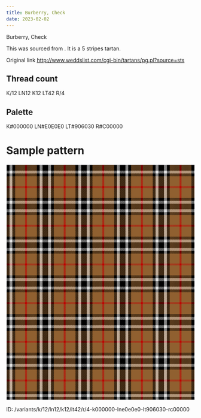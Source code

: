 ```yaml
---
title: Burberry, Check
date: 2023-02-02
---
```

Burberry, Check

This was sourced from <no value>.  It is a 5 stripes tartan.

Original link http://www.weddslist.com/cgi-bin/tartans/pg.pl?source=sts

## Thread count
K/12 LN12 K12 LT42 R/4

## Palette
K#000000 LN#E0E0E0 LT#906030 R#C00000

# Sample pattern

![Tartan detail](tartan.png "K/12 LN12 K12 LT42 R/4 tartan")

ID: /variants/k/12/ln12/k12/lt42/r/4-k000000-lne0e0e0-lt906030-rc00000